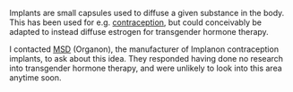 Implants are small capsules used to diffuse a given substance in the body.
This has been used for e.g. [contraception](https://en.wikipedia.org/wiki/Etonogestrel_birth_control_implant), but could conceivably be adapted to instead diffuse estrogen for transgender hormone therapy.

I contacted [MSD](https://msd.nl/contact/) (Organon), the manufacturer of Implanon contraception implants, to ask about this idea.
They responded having done no research into transgender hormone therapy, and were unlikely to look into this area anytime soon.

